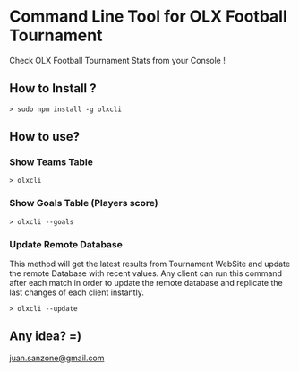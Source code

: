# Command Line Tool for OLX Football Tournament

Check OLX Football Tournament Stats from your Console !

## How to Install ?

```
> sudo npm install -g olxcli
```

## How to use?

### Show Teams Table

``` 
> olxcli
```

### Show Goals Table (Players score)

```
> olxcli --goals
```

### Update Remote Database
This method will get the latest results from Tournament WebSite and update the remote Database with recent values. Any client can run this command after each match in order to update the remote database and replicate the last changes of each client instantly.

```
> olxcli --update
```

## Any idea? =)

juan.sanzone@gmail.com